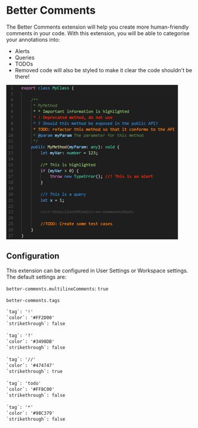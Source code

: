 # Better Comments

The Better Comments extension will help you create more human-friendly comments in your code.
With this extension, you will be able to categorise your annotations into:
* Alerts
* Queries
* TODOs
* Removed code will also be styled to make it clear the code shouldn't be there!

![Annotated code](images/better-comments.PNG)

## Configuration

This extension can be configured in User Settings or Workspace settings.
The default settings are:

`better-comments.multilineComments`: `true`

`better-comments.tags`

	`tag`: '!'
	`color`: '#FF2D00'
	`strikethrough`: false

	`tag`: '?'
	`color`: '#3498DB'
	`strikethrough`: false

	`tag`: '//'
	`color`: '#474747'
	`strikethrough`: true

	`tag`: 'todo'
	`color`: '#FF8C00'
	`strikethrough`: false

	`tag`: '*'
	`color`: '#98C379'
	`strikethrough`: false